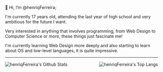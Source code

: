 👋 Hi, I’m @henriqFerreira;

I'm currently 17 years old, attending the last year of high school and very ambitious for the future I want.

Very interested in anything that involves programming, from Web Design to Computer Science or more, these things just fascinate me!

I'm currently learning Web Design more deeply and also starting to learn about OS and low-level languages, it is quite impressive.

---

<img align="left" alt="henriqFerreira's Github Stats" src="https://github-readme-stats.vercel.app/api?username=henriqFerreira&show_icons=true&hine_border=true"/>

<img align="right" alt="henriqFerreira's Top Langs" src="https://github-readme-stats.vercel.app/api/top-langs/?username=henriqFerreira&layout=compact"/>

<!---
henriqFerreira/henriqFerreira is a ✨ special ✨ repository because its `README.md` (this file) appears on your GitHub profile.
You can click the Preview link to take a look at your changes.
--->
